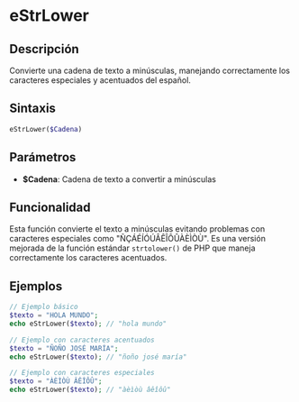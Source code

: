 # eStrLower

## Descripción
Convierte una cadena de texto a minúsculas, manejando correctamente los caracteres especiales y acentuados del español.

## Sintaxis
```php
eStrLower($Cadena)
```

## Parámetros
- **$Cadena**: Cadena de texto a convertir a minúsculas

## Funcionalidad
Esta función convierte el texto a minúsculas evitando problemas con caracteres especiales como "ÑÇÁÉÍÓÚÂÊÎÔÛÀÈÌÒÙ". Es una versión mejorada de la función estándar `strtolower()` de PHP que maneja correctamente los caracteres acentuados.

## Ejemplos
```php
// Ejemplo básico
$texto = "HOLA MUNDO";
echo eStrLower($texto); // "hola mundo"

// Ejemplo con caracteres acentuados
$texto = "ÑOÑO JOSÉ MARÍA";
echo eStrLower($texto); // "ñoño josé maría"

// Ejemplo con caracteres especiales
$texto = "ÀÈÌÒÙ ÂÊÎÔÛ";
echo eStrLower($texto); // "àèìòù âêîôû"
```